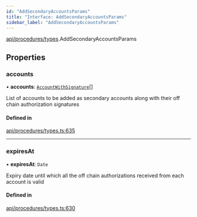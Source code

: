 ```yaml
---
id: "AddSecondaryAccountsParams"
title: "Interface: AddSecondaryAccountsParams"
sidebar_label: "AddSecondaryAccountsParams"
---
```


[api/procedures/types](../../../../../modules/API/Procedures/Types/Types.md).AddSecondaryAccountsParams

## Properties

### accounts

• **accounts**: [`AccountWithSignature`](../AccountWithSignature/AccountWithSignature.md)[]

List of accounts to be added as secondary accounts along with their off chain authorization signatures

#### Defined in

[api/procedures/types.ts:635](https://github.com/PolymeshAssociation/polymesh-sdk/blob/c8da9dfce/src/api/procedures/types.ts#L635)

___

### expiresAt

• **expiresAt**: `Date`

Expiry date until which all the off chain authorizations received from each account is valid

#### Defined in

[api/procedures/types.ts:630](https://github.com/PolymeshAssociation/polymesh-sdk/blob/c8da9dfce/src/api/procedures/types.ts#L630)
